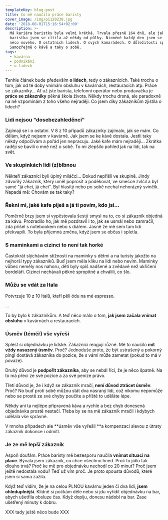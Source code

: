```yaml
---
templateKey: blog-post
title: Co mě naučila práce baristy
cover_image: /img/p1120238.jpg
date: '2018-08-01T15:16:54+02:00'
description: >-
  Má kariéra baristky byla velmi krátká. Trvala přesně 164 dnů, ale jako
  baristka jsem se cítila až někdy od půlky. Nicméně každý den jsem se naučila
  něco nového. O ostatních lidech. O svých kamarádech. O důležitosti spánku.
  Samozřejmě o kávě a taky o sobě.
tags:
  - kavárna
  - podnikání
  - o lidech
---
```

Tenhle článek bude především **o lidech**, tedy o zákaznících. Také trochu o tom, jak od té doby vnímám obsluhu v kavárnách, restauracích atp. Práce se zákazníky... Ať už jste barista, telefonní operátor nebo prodavačka je **práce se zákazníky** pěkná škola života. Někdy trochu drsná, ale paradoxně na ně vzpomínám z toho všeho nejraději. Co jsem díky zákazníkům zjistila o lidech?

### **Lidi nejsou "dosebezahleděnci"**

Zajímají se i o ostatní. V 8 z 10 případů zákazníky zajímalo, jak se mám. Co dělám, když nejsem v kavárně. Jak jsem se ke kávě dostala. Jestli taky někdy odpočívám a pořád jen nepracuju. Jaké kafe mám nejraději... Zkrátka raději se bavili o mně než o sobě. To mi zlepšilo pohled jak na lidi, tak na svět.

### **Ve skupinkách lidi (z)blbnou**

Někteří zákazníci byli úplný miláčci... Dokud nepřišli ve skupině. Jindy zdvořilý zákazník, který uměl poprosit a poděkovat, ve smečce zvlčil a byl samé "já chci, já chci". Byl hlasitý nebo po sobě nechal nehorázný svinčík. Napadá mě: Chovám se tak taky?

### **Řekni mi, jaké kafe piješ a já ti povím, kdo jsi...**

Poměrně brzy jsem si vypěstovala šestý smysl na to, co si zákazník objedná za kávu. Prozradilo ho, jak mě pozdravil i to, jak se usmál nebo zamračil, zda přišel s notebookem nebo s diářem. Jasně že mě sem tam lidi překvapili. To byla příjemná změna, když jsem se občas i spletla.

### S maminkami a cizinci to není tak horké

Častokrát slýchávám stížnosti na maminky s dětmi a na turisty jakožto na nejhorší typy zákazníků. Buď jsem měla kliku na lidi nebo nevím. Maminky vůbec neměly nos nahoru, děti byly spíš nadšené a zvědavé než ukřičení bordeláři. Cizinci nechávali pěkné spropitné a chválili, co šlo.

### Můžu se vdát za Itala

Potvrzuje 10 z 10 Italů, kteří pěli ódu na mé espresso.

...

To by bylo k zákazníkům. A teď něco málo o tom, **jak jsem začala vnímat obsluhu** v kavárnách a restauracích.

### Úsměv (téměř) vše vyřeší

Splést si objednávku je lidské. Zákazníci reagují různě. Mě to naučilo **mít vždy nasazený úsměv**. Proč? Jednoduše proto, že být ustrašený a pokorný pingl dostává zákazníka do pozice, že s vámi může zametat (pokud to má v povaze).

Druhý důvod je **podpořit zákazníka**, aby se nebál říci, že je něco špatně. Na to má přeci ze své pozice a za své peníze právo.

Třetí důvod je, že i když se zákazník mračí, **není důvod ztrácet úsměv**. Proč? No buď proti sobě můžou stát dva nasraný lidi, což nikomu nepomůže nebo se prostě ze své chyby poučíte a příště to uděláte lépe.

Někdy ani ta nejlépe připravená káva a rychle a bez chyb donesená objednávka prostě nestačí. Třeba by se na mě zákazník mračil i kdybych udělala vše správně.

V mnoha případech ale **úsměv vše vyřešil **a kompenzaci slevou z útraty zákazník dokonce i odmítl.

### Je ze mě lepší zákazník

Aspoň doufám. Práce baristy mě bezesporu naučila **vnímat situaci na place**. Bývala jsem zákazník, co chce všechno hned. Proč to jídlo tak dlouho trvá? Proč ke mě pro objednávku nechodí co 20 minut? Proč jsem ještě nedostala vodu? Teď už vím proč. Je proto spousta důvodů, které jsem si sama zažila.

Když teď vidím, že je na celou PLNOU kavárnu jeden či dva lidi, **jsem ohleduplnější**. Klidně si počkám déle nebo si jdu vyřídit objednávku na bar, abych ušetřila obsluze čas. Když dopiju, donesu nádobí na bar. Zase ušetřený minuty k dobru.

XXX tady ještě něco bude XXX
